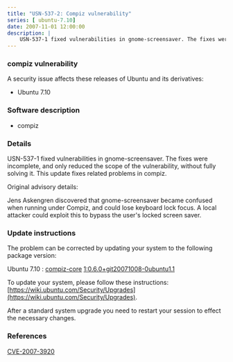 ```yaml
---
title: "USN-537-2: Compiz vulnerability"
series: [ ubuntu-7.10]
date: 2007-11-01 12:00:00
description: |
    USN-537-1 fixed vulnerabilities in gnome-screensaver. The fixes were incomplete, and only reduced the scope of the vulnerability, without fully solving it. This update fixes related problems in compiz.
--- 
```

 
### compiz vulnerability

A security issue affects these releases of Ubuntu and its derivatives:

* Ubuntu 7.10

### Software description

* compiz 

### Details

USN-537-1 fixed vulnerabilities in gnome-screensaver. The fixes were incomplete, and only reduced the scope of the vulnerability, without fully solving it. This update fixes related problems in compiz.

Original advisory details:

 Jens Askengren discovered that gnome-screensaver became confused when running under Compiz, and could lose keyboard lock focus. A local attacker could exploit this to bypass the user&#39;s locked screen saver. 

### Update instructions

The problem can be corrected by updating your system to the following package version:

Ubuntu 7.10
 : [compiz-core](https://launchpad.net/ubuntu/+source/compiz) <span> [1:0.6.0+git20071008-0ubuntu1.1](https://launchpad.net/ubuntu/+source/compiz/1:0.6.0+git20071008-0ubuntu1.1) </span> 

To update your system, please follow these instructions: [https://wiki.ubuntu.com/Security/Upgrades](https://wiki.ubuntu.com/Security/Upgrades).

After a standard system upgrade you need to restart your session to effect the necessary changes. 

### References

 [CVE-2007-3920](http://people.ubuntu.com/~ubuntu-security/cve/CVE-2007-3920)
 
